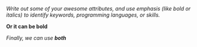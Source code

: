 _Write out some of your awesome attributes, and use emphasis (like bold or italics) to identify keywords, programming languages, or skills._

**Or it can be bold**

_Finally, we can use **both**_
